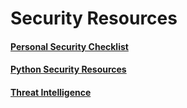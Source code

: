 # Security Resources

#### [Personal Security Checklist](https://github.com/Lissy93/personal-security-checklist/blob/master/README.md)
#### [Python Security Resources](https://github.com/guardrailsio/awesome-python-security)
#### [Threat Intelligence](https://github.com/hslatman/awesome-threat-intelligence)